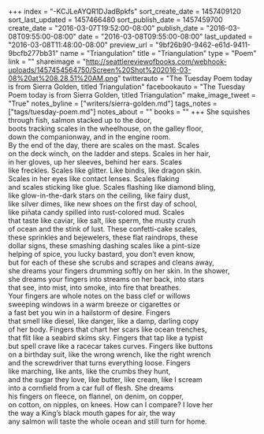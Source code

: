 +++
index = "-KCJLeAYQR1DJadBpkfs"
sort_create_date = 1457409120
sort_last_updated = 1457466480
sort_publish_date = 1457459700
create_date = "2016-03-07T19:52:00-08:00"
publish_date = "2016-03-08T09:55:00-08:00"
date = "2016-03-08T09:55:00-08:00"
last_updated = "2016-03-08T11:48:00-08:00"
preview_url = "9bf26b90-9462-e61d-9411-9bcfb277bb31"
name = "Triangulation"
title = "Triangulation"
type = "Poem"
link = ""
shareimage = "http://seattlereviewofbooks.com/webhook-uploads/1457454564750/Screen%20Shot%202016-03-08%20at%208.28.51%20AM.png"
twitterauto = "The Tuesday Poem today is from Sierra Golden, titled Triangulation"
facebookauto = "The Tuesday Poem today is from Sierra Golden, titled Triangulation"
make_image_tweet = "True"
notes_byline = ["writers/sierra-golden.md"]
tags_notes = ["tags/tuesday-poem.md"]
notes_about = ""
books = ""
+++
She squishes through fish, salmon stacked up to the door,<br>
boots tracking scales in the wheelhouse, on the galley floor,<br>
down the companionway, and in the engine room.<br>
By the end of the day, there are scales on the mast. Scales<br>
on the deck winch, on the ladder and steps. Scales in her hair,<br>
in her gloves, up her sleeves, behind her ears. Scales<br>
like freckles. Scales like glitter. Like bindis, like dragon skin.<br>
Scales in her eyes like contact lenses. Scales flaking<br>
and scales sticking like glue. Scales flashing like diamond bling,<br>
like glow-in-the-dark stars on the ceiling, like fairy dust,<br>
like silver dimes, like new shoes on the first day of school,<br>
like piñata candy spilled into rust-colored mud. Scales<br>
that taste like caviar, like salt, like sperm, the musty crush<br>
of ocean and the stink of lust. These confetti-cake scales,<br>
these sprinkles and bejewelers, these flat raindrops, these<br>
dollar signs, these smashing dashing scales like a pint-size<br>
helping of spice, you lucky bastard, you don’t even know,<br>
but for each of these she scrubs and scrapes and cleans away,<br>
she dreams your fingers drumming softly on her skin. In the shower,<br>
she dreams your fingers into streams on her back, into stars<br>
that see, into mist, into smoke, into fire that breathes.<br>
Your fingers are whole notes on the bass clef or willows<br>
sweeping windows in a warm breeze or cigarettes or<br>
a fast bet you win in a hailstorm of desire. Fingers<br>
that smell like diesel, like danger, like a damp, darling copy<br>
of her body. Fingers that chart her scars like ocean trenches,<br>
that flit like a seabird skims sky. Fingers that tap like a typist<br> 
but spell crave like a racecar takes curves. Fingers like buttons<br>
on a birthday suit, like the wrong wrench, like the right wrench<br>
and the screwdriver that turns everything loose. Fingers<br>
like marching, like ants, like the crumbs they hunt,<br>
and the sugar they love, like butter, like cream, like I scream<br>
into a cornfield from a car full of flesh. She dreams<br>
his fingers on fleece, on flannel, on denim, on copper,<br>
on cotton, on nipples, on knees. How can I compare? I love her<br>
the way a King’s black mouth gapes for air, the way<br>
any salmon will taste the whole ocean and still turn for home.
